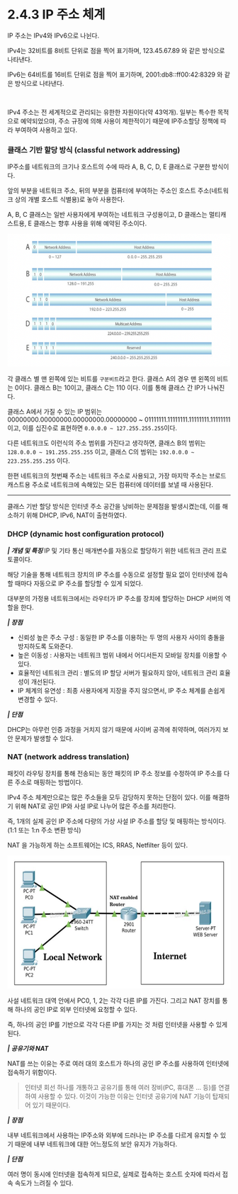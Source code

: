 # 2.4.3 IP 주소 체계

IP 주소는 IPv4와 IPv6으로 나뉜다.

IPv4는 32비트를 8비트 단위로 점을 찍어 표기하며, 123.45.67.89 와 같은 방식으로 나타낸다.

IPv6는 64비트를 16비트 단위로 점을 찍어 표기하며, 2001:db8::ff00:42:8329 와 같은 방식으로 나타낸다.

<br/>

IPv4 주소는 전 세계적으로 관리되는 유한한 자원이다(약 43억개). 일부는 특수한 목적으로 예약되었으먀, 주소 규정에 의해 사용이 제한적이기 때문에 IP주소할당 정책에 따라 부여하여 사용하고 있다.

### 클래스 기반 할당 방식 (classful network addressing)

IP주소를 네트워크의 크기나 호스트의 수에 따라 A, B, C, D, E 클래스로 구분한 방식이다.

앞의 부분을 네트워크 주소, 뒤의 부분을 컴퓨터에 부여하는 주소인 호스트 주소(네트워크 상의 개별 호스트 식별용)로 놓아 사용한다.

A, B, C 클래스는 일반 사용자에게 부여하는 네트워크 구성용이고, D 클래스는 멀티캐스트용, E 클래스는 향후 사용을 위해 예약된 주소이다.

<img src="../../assets/2.4.3/ipv4.png" width="600px" height="300px">

각 클래스 별 맨 왼쪽에 있는 비트를 `구분비트`라고 한다. 클래스 A의 경우 맨 왼쪽의 비트는 0이다. 클래스 B는 10이고, 클래스 C는 110 이다. 이를 통해 클래스 간 IP가 나눠진다.

클래스 A에서 가질 수 있는 IP 범위는 00000000.00000000.00000000.00000000 ~ 01111111.11111111.11111111.11111111 이고, 이를 십진수로 표현하면 `0.0.0.0 ~ 127.255.255.255`이다.

다른 네트워크도 이런식의 주소 범위를 가진다고 생각하면, 클래스 B의 범위는 `128.0.0.0 ~ 191.255.255.255` 이고, 클래스 C의 범위는 `192.0.0.0 ~ 223.255.255.255` 이다.

한편 네트워크의 첫번째 주소는 네트워크 주소로 사용되고, 가장 마지막 주소는 브로드캐스트용 주소로 네트워크에 속해있는 모든 컴퓨터에 데이터를 보낼 때 사용된다.

---

클래스 기반 할당 방식은 인터넷 주소 공간을 낭비하는 문제점을 발생시켰는데, 이를 해소하기 위해 DHCP, IPv6, NAT이 출현하였다.

### DHCP (dynamic host configuration protocol)

<b> _| 개념 및 특징_ </b>
IP 및 기타 통신 매개변수를 자동으로 할당하기 위한 네트워크 관리 프로토콜이다.

해당 기술을 통해 네트워크 장치의 IP 주소를 수동으로 설정할 필요 없이 인터넷에 접속할 때마다 자동으로 IP 주소를 할당할 수 있게 되었다.

대부분의 가정용 네트워크에서는 라우터가 IP 주소를 장치에 할당하는 DHCP 서버의 역할을 한다.

<b> _| 장점_ </b>

- 신뢰성 높은 주소 구성 : 동일한 IP 주소를 이용하는 두 명의 사용자 사이의 충돌을 방지하도록 도와준다.
- 높은 이동성 : 사용자는 네트워크 범위 내에서 어디서든지 모바일 장치를 이용할 수 있다.
- 효율적인 네트워크 관리 : 별도의 IP 할당 서버가 필요하지 않아, 네트워크 관리 효율성이 개선된다.
- IP 체계의 유연성 : 최종 사용자에게 지장을 주지 않으면서, IP 주소 체계를 손쉽게 변경할 수 있다.

<b> _| 단점_ </b>

DHCP는 아무런 인증 과정을 거치지 않기 때문에 사이버 공격에 취약하며, 여러가지 보안 문제가 발생할 수 있다.

### NAT (network address translation)

패킷이 라우팅 장치를 통해 전송되는 동안 패킷의 IP 주소 정보를 수정하여 IP 주소를 다른 주소로 매핑하는 방법이다.

IPv4 주소 체계만으로는 많은 주소들을 모두 감당하지 못하는 단점이 있다. 이를 해결하기 위해 NAT로 공인 IP와 사설 IP로 나누어 많은 주소를 처리한다.

즉, 1개의 실제 공인 IP 주소에 다량의 가상 사설 IP 주소를 할당 및 매핑하는 방식이다. (1:1 또는 1:n 주소 변환 방식)

NAT 을 가능하게 하는 소프트웨어는 ICS, RRAS, Netfilter 등이 있다.

<img src="../../assets/2.4.3/nat.png" width="600px" height="300px">

사설 네트워크 대역 안에서 PC0, 1, 2는 각각 다른 IP를 가진다. 그리고 NAT 장치를 통해 하나의 공인 IP로 외부 인터넷에 요청할 수 있다.

즉, 하나의 공인 IP를 기반으로 각각 다른 IP를 가지는 것 처럼 인터넷을 사용할 수 있게 된다.

<b> _| 공유기와 NAT_ </b>

NAT를 쓰는 이유는 주로 여러 대의 호스트가 하나의 공인 IP 주소를 사용하여 인터넷에 접속하기 위함이다.

> 인터넷 회선 하나를 개통하고 공유기를 통해 여러 장비(PC, 휴대폰 ... 등)를 연결하여 사용할 수 있다.
> 이것이 가능한 이유는 인터넷 공유기에 NAT 기능이 탑재되어 있기 때문이다.

<b> _| 장점_ </b>

내부 네트워크에서 사용하는 IP주소와 외부에 드러나는 IP 주소를 다르게 유지할 수 있기 때문에 내부 네트워크에 대한 어느정도의 보안 유지가 가능하다.

<b> _| 단점_ </b>

여러 명이 동시에 인터넷을 접속하게 되므로, 실제로 접속하는 호스트 숫자에 따라서 접속 속도가 느려질 수 있다.
